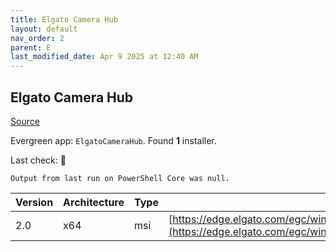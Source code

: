 ```yaml
---
title: Elgato Camera Hub
layout: default
nav_order: 2
parent: E
last_modified_date: Apr 9 2025 at 12:40 AM
---
```


## Elgato Camera Hub

[Source](https://help.elgato.com/hc/en-us/sections/360013950972-Elgato-Camera-Hub-Software)

Evergreen app: `ElgatoCameraHub`. Found **1** installer.

Last check: 🔴
```
Output from last run on PowerShell Core was null.
```

| Version | Architecture | Type | URI                                                                                                                                                        |
| ------- | ------------ | ---- | ---------------------------------------------------------------------------------------------------------------------------------------------------------- |
| 2.0     | x64          | msi  | [https://edge.elgato.com/egc/windows/echw/2.0.0/CameraHub_2.0.0.5721_x64.msi](https://edge.elgato.com/egc/windows/echw/2.0.0/CameraHub_2.0.0.5721_x64.msi) |
